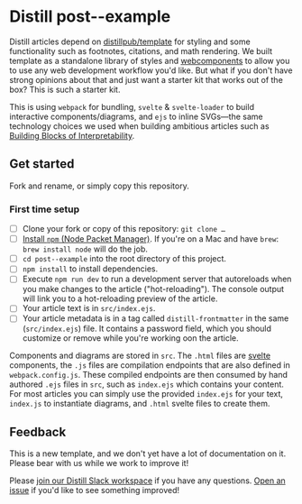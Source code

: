 # Distill post--example

Distill articles depend on [distillpub/template](https://github.com/distillpub/template) for styling and some functionality such as footnotes, citations, and math rendering. We built template as a standalone library of styles and [webcomponents](https://www.webcomponents.org/) to allow you to use any web development workflow you'd like. But what if you don't have strong opinions about that and just want a starter kit that works out of the box? This is such a starter kit.

This is using `webpack` for bundling, `svelte` & `svelte-loader` to build interactive components/diagrams, and `ejs` to inline SVGs—the same technology choices we used when building ambitious articles such as [Building Blocks of Interpretability](https://distill.pub/2018/building-blocks).

## Get started

Fork and rename, or simply copy this repository.

### First time setup

- [ ] Clone your fork or copy of this repository: `git clone …`
- [ ] [Install `npm` (Node Packet Manager)](https://docs.npmjs.com/getting-started/installing-node#installing-npm-from-the-nodejs-site). If you're on a Mac and have `brew`: `brew install node` will do the job.
- [ ] `cd post--example` into the root directory of this project.
- [ ] `npm install` to install dependencies.
- [ ] Execute `npm run dev` to run a development server that autoreloads when you make changes to the article ("hot-reloading"). The console output will link you to a hot-reloading preview of the article.
- [ ] Your article text is in `src/index.ejs`.
- [ ] Your article metadata is in a tag called `distill-frontmatter` in the same (`src/index.ejs`) file. It contains a password field, which you should customize or remove while you're working oon the article.

Components and diagrams are stored in `src`. The `.html` files are [svelte](https://svelte.technology/guide) components, the `.js` files are compilation endpoints that are also defined in `webpack.config.js`. These compiled endpoints are then consumed by hand authored `.ejs` files in `src`, such as `index.ejs` which contains your content. For most articles you can simply use the provided `index.ejs` for your text, `index.js` to instantiate diagrams, and `.html` svelte files to create them.


## Feedback

This is a new template, and we don't yet have a lot of documentation on it. Please bear with us while we work to improve it!

Please [join our Distill Slack workspace](https://join.slack.com/t/distillpub/shared_invite/enQtMzg1NzU3MzEzMTg3LWJkNmQ4Y2JlNjJkNDlhYTU2ZmQxMGFkM2NiMTI2NGVjNzJkOTdjNTFiOGZmNDBjNTEzZGUwM2U0Mzg4NDAyN2E) if you have any questions. [Open an issue](https://github.com/distillpub/post--example/issues) if you'd like to see something improved!
